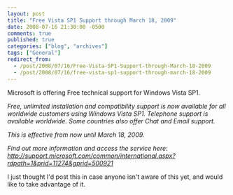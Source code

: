 ```yaml
---
layout: post
title: "Free Vista SP1 Support through March 18, 2009"
date: 2008-07-16 21:30:00 -0500
comments: true
published: true
categories: ["blog", "archives"]
tags: ["General"]
redirect_from: 
  - /post/2008/07/16/Free-Vista-SP1-Support-through-March-18-2009
  - /post/2008/07/16/free-vista-sp1-support-through-march-18-2009
---
```

<!-- more -->
<p>
Microsoft is offering Free technical support for Windows Vista SP1.
</p>
<p>
<em>Free, unlimited installation and compatibility support is now available for all worldwide customers using Windows Vista SP1. Telephone support is available worldwide. Some countries also offer Chat and Email support.</em>
</p>
<p>
<em>This is effective from now until March 18, 2009.</em>
</p>
<p>
<em>Find out more information and access the service here: <a href="http://support.microsoft.com/common/international.aspx?rdpath=1&amp;prid=11274&amp;gprid=500921">http://support.microsoft.com/common/international.aspx?rdpath=1&amp;prid=11274&amp;gprid=500921</a></em>
</p>
<p>
I just thought I&#39;d post this in case anyone isn&#39;t aware of this yet, and would like to take advantage of it.
</p>
